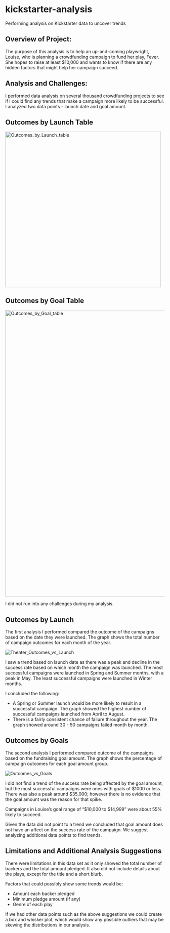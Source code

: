 # kickstarter-analysis
Performing analysis on Kickstarter data to uncover trends

## Overview of Project: 

The purpose of this analysis is to help an up-and-coming playwright, Louise, who is planning a crowdfunding campaign to fund her play, Fever. She hopes to raise at least $10,000 and wants to know if there are any hidden factors that might help her campaign succeed.

## Analysis and Challenges: 

I performed data analysis on several thousand crowdfunding projects to see if I could find any trends that make a campaign more likely to be successful. I analyzed two data points - launch date and goal amount.

## Outcomes by Launch Table
<img width="492" alt="Outcomes_by_Launch_table" src="https://user-images.githubusercontent.com/66224990/162629680-7a4f70b8-1e65-4464-9efc-e8852f0a2cdf.png">

## Outcomes by Goal Table
<img width="906" alt="Outcomes_by_Goal_table" src="https://user-images.githubusercontent.com/66224990/162629691-29958c5e-f7d1-4b28-bc27-2b1207cc763c.png">


I did not run into any challenges during my analysis. 

## Outcomes by Launch

The first analysis I performed compared the outcome of the campaigns based on the date they were launched. The graph shows the total number of campaign outcomes for each month of the year. 

![Theater_Outcomes_vs_Launch](https://user-images.githubusercontent.com/66224990/162535786-e245d62d-b658-4c81-a3dd-6c52acc60c93.png)

I saw a trend based on launch date as there was a peak and decline in the success rate based on which month the campaign was launched. The most successful campaigns were launched in Spring and Summer months, with a peak in May. The least successful campaigns were launched in Winter months.  

I concluded the following: 
* A Spring or Summer launch would be more likely to result in a successful campaign. The graph showed the highest number of successful campaigns launched from April to August.
* There is a fairly consistent chance of failure throughout the year. The graph showed around 30 - 50 campaigns failed month by month.  

## Outcomes by Goals
The second analysis I performed compared outcome of the campaigns based on the fundraising goal amount. The graph shows the percentage of campaign outcomes for each goal amount group. 

![Outcomes_vs_Goals](https://user-images.githubusercontent.com/66224990/162535812-afd5c23e-a0d8-4f1c-b523-86e1aab6e41a.png)

I did not find a trend of the success rate being affected by the goal amount, but the most successful campaigns were ones with goals of $1000 or less. There was also a peak around $35,000; however there is no evidence that the goal amount was the reason for that spike.

Campaigns in Louise’s goal range of “$10,000 to $14,999” were about 55% likely to succeed. 

Given the data did not point to a trend we concluded that goal amount does not have an affect on the success rate of the campaign. We suggest analyzing additional data points to find trends. 

## Limitations and Additional Analysis Suggestions

There were limitations in this data set as it only showed the total number of backers and the total amount pledged. It also did not include details about the plays, except for the title and a short blurb. 

Factors that could possibly show some trends would be:
* Amount each backer pledged
* Minimum pledge amount (if any)
* Genre of each play

If we had other data points such as the above suggestions we could create a box and whisker plot, which would show any possible outliers that may be skewing the distributions in our analysis. 
